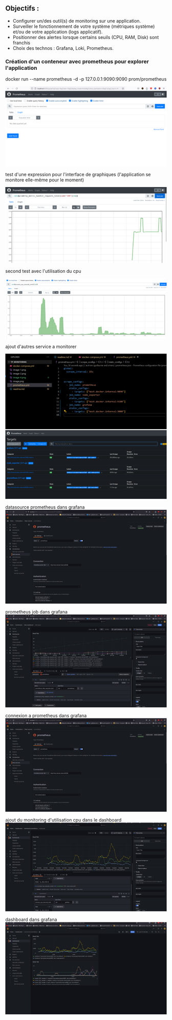 ## Objectifs :  
- Configurer un/des outil(s) de monitoring sur une application.
- Surveiller le fonctionnement de votre système (métriques système) et/ou de votre application (logs applicatif).
- Positionner des alertes lorsque certains seuils (CPU, RAM, Disk) sont franchis 
- Choix des technos : Grafana, Loki, Prometheus.


### Création d'un conteneur avec prometheus pour explorer l'application

docker run --name prometheus -d -p 127.0.0.1:9090:9090 prom/prometheus

![prometheus example](image.png)  

test d'une expression pour l'interface de graphiques (l'application se monitore elle-même pour le moment)

![graphique](image-1.png) 

second test avec l'utilisation du cpu

![cpu metric](image-2.png)


ajout d'autres service a monitorer

![alt text](image-3.png)
![alt text](image-4.png)

datasource prometheus dans grafana
![alt text](image-8.png)

prometheus job dans grafana
![alt text](image-7.png)

connexion a prometheus dans grafana
![alt text](image-8.png)

ajout du monitoring d'utilisation cpu dans le dashboard
![alt text](image-9.png)


dashboard dans grafana
![alt text](image-10.png)


